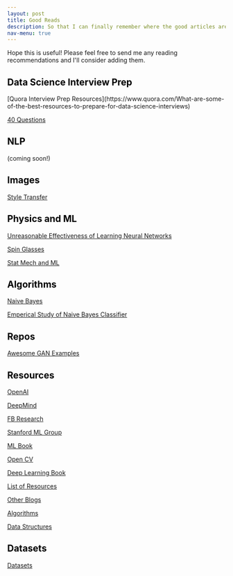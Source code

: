 ```yaml
---
layout: post
title: Good Reads
description: So that I can finally remember where the good articles are....
nav-menu: true
---
```

<p>Hope this is useful!  Please feel free to send me any reading recommendations and I'll consider adding them.</p>


<h2> <font color="black"> Data Science Interview Prep</font> </h2>
[Quora Interview Prep Resources](https://www.quora.com/What-are-some-of-the-best-resources-to-prepare-for-data-science-interviews)

[40 Questions](https://www.analyticsvidhya.com/blog/2016/09/40-interview-questions-asked-at-startups-in-machine-learning-data-science/)

<h2> <font color="black"> NLP </font> </h2>

(coming soon!)

<h2> <font color="black"> Images </font> </h2>


[Style Transfer](https://arxiv.org/pdf/1508.06576.pdf)


<h2> <font color="black"> Physics and ML </font> </h2>

[Unreasonable Effectiveness of Learning Neural Networks](http://www.pnas.org/content/113/48/E7655.full)

[Spin Glasses](https://arxiv.org/abs/cond-mat/0505032)

[Stat Mech and ML](https://arxiv.org/pdf/1709.02470.pdf)


<h2> <font color="black"> Algorithms </font> </h2>


[Naive Bayes](https://link.springer.com/article/10.1007/s10994-017-5658-0)

[Emperical Study of Naive Bayes Classifier](https://www.cc.gatech.edu/~isbell/reading/papers/Rish.pdf)

<h2> <font color="black"> Repos </font> </h2>

[Awesome GAN Examples](https://github.com/nashory/gans-awesome-applications)

<h2> <font color="black"> Resources </font> </h2>


[OpenAI](https://openai.com/)

[DeepMind](https://deepmind.com/)

[FB Research](https://research.fb.com/)

[Stanford ML Group](https://stanfordmlgroup.github.io/)

[ML Book](https://github.com/rasbt/python-machine-learning-book)

[Open CV](https://www.learnopencv.com/)

[Deep Learning Book](https://www.deeplearningbook.org/)

[List of Resources](https://medium.com/machine-learning-in-practice/my-curated-list-of-ai-and-machine-learning-resources-from-around-the-web-9a97823b8524)

[Other Blogs](https://calculatedcontent.com/2015/03/25/why-does-deep-learning-work/)

[Algorithms](https://github.com/keon/algorithms)

[Data Structures](http://interactivepython.org/runestone/static/pythonds/index.html)

<h2> <font color="black"> Datasets </font> </h2>

[Datasets](https://www.tableau.com/learn/articles/free-public-data-sets)
